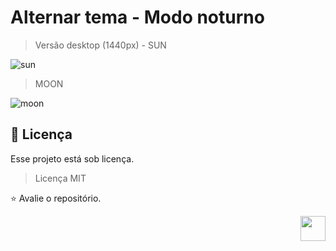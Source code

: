# Alternar tema - Modo noturno
> Versão desktop (1440px) - SUN

![sun](https://github.com/Jamyle-Elen/MINI_Projetos-Alternar_Tema/assets/110051309/f2c80b40-6763-4095-90a9-fa23f2e7806f)

> MOON

![moon](https://github.com/Jamyle-Elen/MINI_Projetos-Alternar_Tema/assets/110051309/0b675423-82cc-4199-8eac-5ea403e0647d)

## 📝 Licença

Esse projeto está sob licença.
> Licença MIT <br>

⭐ Avalie o repositório.

<div align="end">
<img src="https://user-images.githubusercontent.com/110051309/214704434-c8fdc834-1ef1-4666-9b0a-e2ea15148f39.jpg" width=40>
</div>
